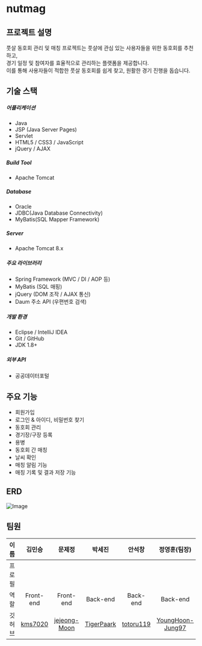 # nutmag


## 프로젝트 설명

풋살 동호회 관리 및 매칭 프로젝트는 풋살에 관심 있는 사용자들을 위한 동호회를 추천하고,<br>
경기 일정 및 참여자를 효율적으로 관리하는 플랫폼을 제공합니다.<br>
이를 통해 사용자들이 적합한 풋살 동호회를 쉽게 찾고, 원활한 경기 진행을 돕습니다.

## 기술 스택

##### 어플리케이션
- Java
- JSP (Java Server Pages)
- Servlet
- HTML5 / CSS3 / JavaScript
- jQuery / AJAX

##### Build Tool
- Apache Tomcat

##### Database
- Oracle
- JDBC(Java Database Connectivity)
- MyBatis(SQL Mapper Framework)

##### Server
- Apache Tomcat 8.x

##### 주요 라이브러리
- Spring Framework (MVC / DI / AOP 등)
- MyBatis (SQL 매핑)
- jQuery (DOM 조작 / AJAX 통신)
- Daum 주소 API (우편번호 검색)

##### 개발 환경
- Eclipse / IntelliJ IDEA
- Git / GitHub
- JDK 1.8+

##### 외부 API
- 공공데이터포털

## 주요 기능

- 회원가입
- 로그인 & 아이디, 비밀번호 찾기
- 동호회 관리
- 경기장/구장 등록
- 용병
- 동호회 간 매칭
- 날씨 확인
- 매칭 알림 기능
- 매칭 기록 및 결과 저장 기능

## ERD

![Image](https://github.com/user-attachments/assets/521b2c56-4207-4976-a84a-d19807eb2faf)




## 팀원

|이름|김민승|문제정|박세진|안석창|정영훈(팀장)|
|---|:---:|:---:|:---:|:---:|:---:|
|프로필|||
|역할|Front-end|Front-end|Back-end|Back-end|Back-end|
|깃허브|[kms7020](https://github.com/kms7020)|[jejeong-Moon](https://github.com/jejeong-Moon)|[TigerPaark](https://github.com/TigerPaark)|[totoru119](https://github.com/totoru119)|[YoungHoon-Jung97](https://github.com/YoungHoon-Jung97)|
